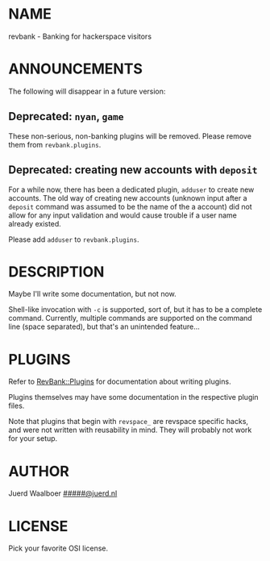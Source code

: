 # NAME

revbank - Banking for hackerspace visitors

# ANNOUNCEMENTS

The following will disappear in a future version:

## Deprecated: `nyan`, `game`

These non-serious, non-banking plugins will be removed. Please remove them
from `revbank.plugins`.

## Deprecated: creating new accounts with `deposit`

For a while now, there has been a dedicated plugin, `adduser` to create new
accounts. The old way of creating new accounts (unknown input after a
`deposit` command was assumed to be the name of the a account) did not allow
for any input validation and would cause trouble if a user name already
existed.

Please add `adduser` to `revbank.plugins`.

# DESCRIPTION

Maybe I'll write some documentation, but not now.

Shell-like invocation with `-c` is supported, sort of, but it has to be a
complete command. Currently, multiple commands are supported on the command
line (space separated), but that's an unintended feature...

# PLUGINS

Refer to [RevBank::Plugins](https://metacpan.org/pod/RevBank::Plugins) for
documentation about writing plugins.

Plugins themselves may have some documentation in the respective plugin files.

Note that plugins that begin with `revspace_` are revspace specific hacks, and
were not written with reusability in mind. They will probably not work for your
setup.

# AUTHOR

Juerd Waalboer <#####@juerd.nl>

# LICENSE

Pick your favorite OSI license.
